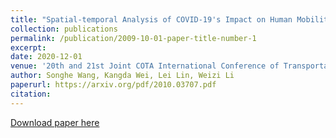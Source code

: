 ```yaml
---
title: "Spatial-temporal Analysis of COVID-19's Impact on Human Mobility: the Case of the United States"
collection: publications
permalink: /publication/2009-10-01-paper-title-number-1
excerpt:
date: 2020-12-01
venue: '20th and 21st Joint COTA International Conference of Transportation Professionals'
author: Songhe Wang, Kangda Wei, Lei Lin, Weizi Li
paperurl: https://arxiv.org/pdf/2010.03707.pdf
citation: 
---
```

[Download paper here](https://arxiv.org/pdf/2010.03707.pdf)